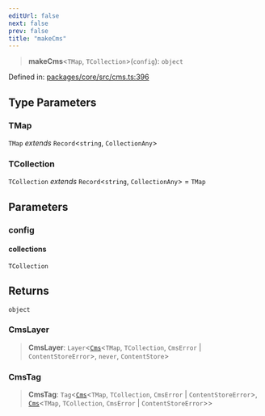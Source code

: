 ```yaml
---
editUrl: false
next: false
prev: false
title: "makeCms"
---
```


> **makeCms**\<`TMap`, `TCollection`\>(`config`): `object`

Defined in: [packages/core/src/cms.ts:396](https://github.com/bitswired/foldcms/blob/1c891e1138f693233aa186873facbdb8139365a8/packages/core/src/cms.ts#L396)

## Type Parameters

### TMap

`TMap` *extends* `Record`\<`string`, `CollectionAny`\>

### TCollection

`TCollection` *extends* `Record`\<`string`, `CollectionAny`\> = `TMap`

## Parameters

### config

#### collections

`TCollection`

## Returns

`object`

### CmsLayer

> **CmsLayer**: `Layer`\<[`Cms`](/api/cms/interfaces/cms/)\<`TMap`, `TCollection`, `CmsError` \| `ContentStoreError`\>, `never`, `ContentStore`\>

### CmsTag

> **CmsTag**: `Tag`\<[`Cms`](/api/cms/interfaces/cms/)\<`TMap`, `TCollection`, `CmsError` \| `ContentStoreError`\>, [`Cms`](/api/cms/interfaces/cms/)\<`TMap`, `TCollection`, `CmsError` \| `ContentStoreError`\>\>
